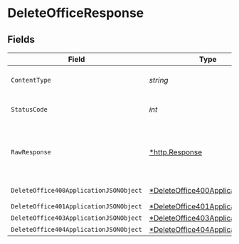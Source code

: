 # DeleteOfficeResponse


## Fields

| Field                                                                                        | Type                                                                                         | Required                                                                                     | Description                                                                                  |
| -------------------------------------------------------------------------------------------- | -------------------------------------------------------------------------------------------- | -------------------------------------------------------------------------------------------- | -------------------------------------------------------------------------------------------- |
| `ContentType`                                                                                | *string*                                                                                     | :heavy_check_mark:                                                                           | HTTP response content type for this operation                                                |
| `StatusCode`                                                                                 | *int*                                                                                        | :heavy_check_mark:                                                                           | HTTP response status code for this operation                                                 |
| `RawResponse`                                                                                | [*http.Response](https://pkg.go.dev/net/http#Response)                                       | :heavy_minus_sign:                                                                           | Raw HTTP response; suitable for custom response parsing                                      |
| `DeleteOffice400ApplicationJSONObject`                                                       | [*DeleteOffice400ApplicationJSON](../../models/operations/deleteoffice400applicationjson.md) | :heavy_minus_sign:                                                                           | Precondition failed                                                                          |
| `DeleteOffice401ApplicationJSONObject`                                                       | [*DeleteOffice401ApplicationJSON](../../models/operations/deleteoffice401applicationjson.md) | :heavy_minus_sign:                                                                           | Unauthenticated                                                                              |
| `DeleteOffice403ApplicationJSONObject`                                                       | [*DeleteOffice403ApplicationJSON](../../models/operations/deleteoffice403applicationjson.md) | :heavy_minus_sign:                                                                           | Forbidden                                                                                    |
| `DeleteOffice404ApplicationJSONObject`                                                       | [*DeleteOffice404ApplicationJSON](../../models/operations/deleteoffice404applicationjson.md) | :heavy_minus_sign:                                                                           | Not Found                                                                                    |